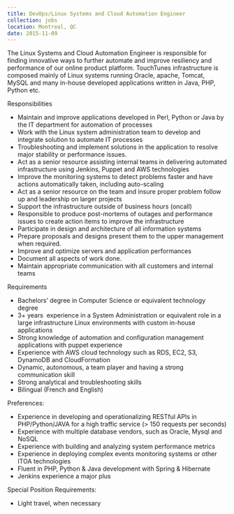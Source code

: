 ```yaml
---
title: DevOps/Linux Systems and Cloud Automation Engineer
collection: jobs
location: Montreal, QC
date: 2015-11-09
---
```


The Linux Systems and Cloud Automation Engineer is responsible for finding innovative ways to further automate and improve resiliency and performance of our online product platform. TouchTunes infrastructure is composed mainly of Linux systems running Oracle, apache, Tomcat, MySQL and many in-house developed applications written in Java, PHP, Python etc. 


Responsibilities

- Maintain and improve applications developed in Perl, Python or Java by the IT department for automation of processes
- Work with the Linux system administration team to develop and integrate solution to automate IT processes
- Troubleshooting and implement solutions in the application to resolve major stability or performance issues.
- Act as a senior resource assisting internal teams in delivering automated infrastructure using Jenkins, Puppet and AWS technologies
- Improve the monitoring systems to detect problems faster and have actions automatically taken, including auto-scaling
- Act as a senior resource on the team and insure proper problem follow up and leadership on larger projects
- Support the infrastructure outside of business hours (oncall)
- Responsible to produce post-mortems of outages and performance issues to create action items to improve the infrastructure
- Participate in design and architecture of all information systems
- Prepare proposals and designs present them to the upper management when required.
- Improve and optimize servers and application performances
- Document all aspects of work done.
- Maintain appropriate communication with all customers and internal teams


Requirements

- Bachelors’ degree in Computer Science or equivalent technology degree
- 3+ years  experience in a System Administration or equivalent role in a large infrastructure Linux environments with custom in-house applications
- Strong knowledge of automation and configuration management applications with puppet experience
- Experience with AWS cloud technology such as RDS, EC2, S3, DynamoDB and CloudFormation
- Dynamic, autonomous, a team player and having a strong communication skill
- Strong analytical and troubleshooting skills
- Bilingual (French and English)


Preferences:

- Experience in developing and operationalizing RESTful APIs in PHP/Python/JAVA for a high traffic service (> 150 requests per seconds)
- Experience with multiple database vendors, such as Oracle, Mysql and NoSQL
- Experience with building and analyzing system performance metrics
- Experience in deploying complex events monitoring systems or other ITOA technologies
- Fluent in PHP, Python & Java development with Spring & Hibernate
- Jenkins experience a major plus


Special Position Requirements:

- Light travel, when necessary